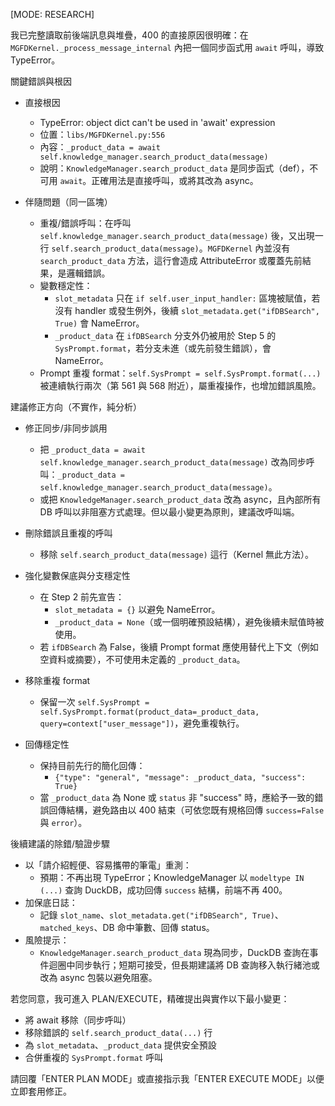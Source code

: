 [MODE: RESEARCH]

我已完整讀取前後端訊息與堆疊，400 的直接原因很明確：在 `MGFDKernel._process_message_internal` 內把一個同步函式用 `await` 呼叫，導致 TypeError。

關鍵錯誤與根因

- 直接根因

  - TypeError: object dict can't be used in 'await' expression
  - 位置：`libs/MGFDKernel.py:556`
  - 內容：`_product_data = await self.knowledge_manager.search_product_data(message)`
  - 說明：`KnowledgeManager.search_product_data` 是同步函式（def），不可用 `await`。正確用法是直接呼叫，或將其改為 async。
- 伴隨問題（同一區塊）

  - 重複/錯誤呼叫：在呼叫 `self.knowledge_manager.search_product_data(message)` 後，又出現一行 `self.search_product_data(message)`。`MGFDKernel` 內並沒有 `search_product_data` 方法，這行會造成 AttributeError 或覆蓋先前結果，是邏輯錯誤。
  - 變數穩定性：
    - `slot_metadata` 只在 `if self.user_input_handler:` 區塊被賦值，若沒有 handler 或發生例外，後續 `slot_metadata.get("ifDBSearch", True)` 會 NameError。
    - `_product_data` 在 `ifDBSearch` 分支外仍被用於 Step 5 的 `SysPrompt.format`，若分支未進（或先前發生錯誤），會 NameError。
  - Prompt 重複 format：`self.SysPrompt = self.SysPrompt.format(...)` 被連續執行兩次（第 561 與 568 附近），屬重複操作，也增加錯誤風險。

建議修正方向（不實作，純分析）

- 修正同步/非同步誤用

  - 把 `_product_data = await self.knowledge_manager.search_product_data(message)` 改為同步呼叫：`_product_data = self.knowledge_manager.search_product_data(message)`。
  - 或把 `KnowledgeManager.search_product_data` 改為 async，且內部所有 DB 呼叫以非阻塞方式處理。但以最小變更為原則，建議改呼叫端。
- 刪除錯誤且重複的呼叫

  - 移除 `self.search_product_data(message)` 這行（Kernel 無此方法）。
- 強化變數保底與分支穩定性

  - 在 Step 2 前先宣告：
    - `slot_metadata = {}` 以避免 NameError。
    - `_product_data = None`（或一個明確預設結構），避免後續未賦值時被使用。
  - 若 `ifDBSearch` 為 False，後續 Prompt format 應使用替代上下文（例如空資料或摘要），不可使用未定義的 `_product_data`。
- 移除重複 format

  - 保留一次 `self.SysPrompt = self.SysPrompt.format(product_data=_product_data, query=context["user_message"])`，避免重複執行。
- 回傳穩定性

  - 保持目前先行的簡化回傳：
    - `{"type": "general", "message": _product_data, "success": True}`
  - 當 `_product_data` 為 None 或 `status` 非 "success" 時，應給予一致的錯誤回傳結構，避免路由以 400 結束（可依您既有規格回傳 `success=False` 與 `error`）。

後續建議的除錯/驗證步驟

- 以「請介紹輕便、容易攜帶的筆電」重測：
  - 預期：不再出現 TypeError；KnowledgeManager 以 `modeltype IN (...)` 查詢 DuckDB，成功回傳 `success` 結構，前端不再 400。
- 加保底日誌：
  - 記錄 `slot_name`、`slot_metadata.get("ifDBSearch", True)`、`matched_keys`、DB 命中筆數、回傳 status。
- 風險提示：
  - `KnowledgeManager.search_product_data` 現為同步，DuckDB 查詢在事件迴圈中同步執行；短期可接受，但長期建議將 DB 查詢移入執行緒池或改為 async 包裝以避免阻塞。

若您同意，我可進入 PLAN/EXECUTE，精確提出與實作以下最小變更：

- 將 await 移除（同步呼叫）
- 移除錯誤的 `self.search_product_data(...)` 行
- 為 `slot_metadata`、`_product_data` 提供安全預設
- 合併重複的 `SysPrompt.format` 呼叫

請回覆「ENTER PLAN MODE」或直接指示我「ENTER EXECUTE MODE」以便立即套用修正。
